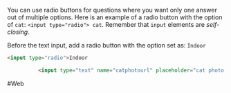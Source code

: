 You can use radio buttons for questions where you want only one answer out of multiple options. 
Here is an example of a radio button with the option of `cat`: `<input type="radio"> cat`. Remember that `input` elements are *self-closing*.

Before the text input, add a radio button with the option set as: `Indoor`

```html
<input type="radio">Indoor

          <input type="text" name="catphotourl" placeholder="cat photo URL" required>
```



#Web
